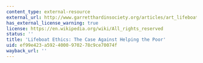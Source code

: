 ```yaml
---
content_type: external-resource
external_url: http://www.garretthardinsociety.org/articles/art_lifeboat_ethics_case_against_helping_poor.html
has_external_license_warning: true
license: https://en.wikipedia.org/wiki/All_rights_reserved
status: ''
title: 'Lifeboat Ethics: The Case Against Helping the Poor'
uid: ef99e423-a592-4000-9702-78c9ce70074f
wayback_url: ''
---
```

